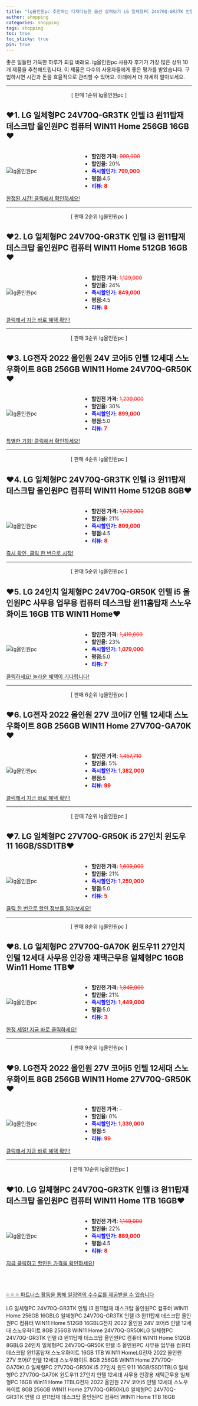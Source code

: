 ```yaml
---
title: "lg올인원pc 추천하는 다재다능한 옵션 살펴보기 LG 일체형PC 24V70Q-GR3TK 인텔 i3"
author: shopping
categories: shopping
tags: shopping
toc: true
toc_sticky: true
pin: true
---
```

좋은 일들만 가득한 하루가 되길 바래요.  lg올인원pc 사용자 후기가 가장 많은 상위 10개 제품을 추천해드립니다. 이 제품은 다수의 사용자들에게 좋은 평가를 받았습니다. 구입하시면 시간과 돈을 효율적으로 관리할 수 있어요. 아래에서 더 자세히 알아보세요.

---
<p class="toplist" style="margin: 0 auto; display: block; width: fit-content;">[ 판매 1순위 lg올인원pc ]</p>

<h2><strong>❤️1. LG 일체형PC 24V70Q-GR3TK 인텔 i3 윈11탑재 데스크탑 올인원PC 컴퓨터 WIN11 Home 256GB 16GB❤️</strong></h2>

<div style="display: flex; align-items: center;">
    <div style="flex: 0.4;">
        <img src="https://thumbnail10.coupangcdn.com/thumbnails/remote/230x230ex/image/vendor_inventory/2f9b/c71fe0c782bbe68a03757451ab2845bc7b15f734040857e1ba3208b1f2d3.jpg" alt="lg올인원pc" style="max-width: 100%;">
    </div>
    <div style="flex: 0.6; margin-left: 10px;">
        <ul>
            <li><strong>할인전 가격:</strong> <del style="color: red;">999,000</del></li>
            <li><strong>할인율:</strong> 20%</li>
            <li><span style='color:blue'><strong>즉시할인가:</strong></span> <span style='color:red'><strong>799,000</strong></span></li>
            <li><strong>평점:</strong>4.5</li>
            <li><span style='color:blue'><strong>리뷰:</strong></span> <span style='color:red'><strong>8</strong></span></li>
        </ul>
    </div>
</div>
<div class="center">
    <a href="https://William4Davisa.github.io?lptag=AF9450613&subid=githubio&pageKey=7812097269&traceid=V0-153&itemId=21193014542&vendorItemId=88254337979" class="myButton">
        한정된 시간! 클릭해서 확인하세요!
    </a>
</div>


---
<p class="toplist" style="margin: 0 auto; display: block; width: fit-content;">[ 판매 2순위 lg올인원pc ]</p>

<h2><strong>❤️2. LG 일체형PC 24V70Q-GR3TK 인텔 i3 윈11탑재 데스크탑 올인원PC 컴퓨터 WIN11 Home 512GB 16GB❤️</strong></h2>

<div style="display: flex; align-items: center;">
    <div style="flex: 0.4;">
        <img src="https://thumbnail10.coupangcdn.com/thumbnails/remote/230x230ex/image/vendor_inventory/2f9b/c71fe0c782bbe68a03757451ab2845bc7b15f734040857e1ba3208b1f2d3.jpg" alt="lg올인원pc" style="max-width: 100%;">
    </div>
    <div style="flex: 0.6; margin-left: 10px;">
        <ul>
            <li><strong>할인전 가격:</strong> <del style="color: red;">1,129,000</del></li>
            <li><strong>할인율:</strong> 24%</li>
            <li><span style='color:blue'><strong>즉시할인가:</strong></span> <span style='color:red'><strong>849,000</strong></span></li>
            <li><strong>평점:</strong>4.5</li>
            <li><span style='color:blue'><strong>리뷰:</strong></span> <span style='color:red'><strong>8</strong></span></li>
        </ul>
    </div>
</div>
<div class="center">
    <a href="https://William4Davisa.github.io?lptag=AF9450613&subid=githubio&pageKey=7812097269&traceid=V0-153&itemId=21193014546&vendorItemId=88254338003" class="myButton">
        클릭해서 지금 바로 혜택 확인!
    </a>
</div>


---
<p class="toplist" style="margin: 0 auto; display: block; width: fit-content;">[ 판매 3순위 lg올인원pc ]</p>

<h2><strong>❤️3. LG전자 2022 올인원 24V 코어i5 인텔 12세대 스노우화이트 8GB 256GB WIN11 Home 24V70Q-GR50K❤️</strong></h2>

<div style="display: flex; align-items: center;">
    <div style="flex: 0.4;">
        <img src="https://thumbnail9.coupangcdn.com/thumbnails/remote/230x230ex/image/vendor_inventory/8ec4/8a1e1c1209c098a47bd11b92e4804998d6e0a07e9871329f88b763142a5e.jpg" alt="lg올인원pc" style="max-width: 100%;">
    </div>
    <div style="flex: 0.6; margin-left: 10px;">
        <ul>
            <li><strong>할인전 가격:</strong> <del style="color: red;">1,299,000</del></li>
            <li><strong>할인율:</strong> 30%</li>
            <li><span style='color:blue'><strong>즉시할인가:</strong></span> <span style='color:red'><strong>899,000</strong></span></li>
            <li><strong>평점:</strong>5.0</li>
            <li><span style='color:blue'><strong>리뷰:</strong></span> <span style='color:red'><strong>7</strong></span></li>
        </ul>
    </div>
</div>
<div class="center">
    <a href="https://William4Davisa.github.io?lptag=AF9450613&subid=githubio&pageKey=8124016095&traceid=V0-153&itemId=23054843877&vendorItemId=89520035141" class="myButton">
        특별한 기회! 클릭해서 확인하세요!
    </a>
</div>


---
<p class="toplist" style="margin: 0 auto; display: block; width: fit-content;">[ 판매 4순위 lg올인원pc ]</p>

<h2><strong>❤️4. LG 일체형PC 24V70Q-GR3TK 인텔 i3 윈11탑재 데스크탑 올인원PC 컴퓨터 WIN11 Home 512GB 8GB❤️</strong></h2>

<div style="display: flex; align-items: center;">
    <div style="flex: 0.4;">
        <img src="https://thumbnail10.coupangcdn.com/thumbnails/remote/230x230ex/image/vendor_inventory/2f9b/c71fe0c782bbe68a03757451ab2845bc7b15f734040857e1ba3208b1f2d3.jpg" alt="lg올인원pc" style="max-width: 100%;">
    </div>
    <div style="flex: 0.6; margin-left: 10px;">
        <ul>
            <li><strong>할인전 가격:</strong> <del style="color: red;">1,029,000</del></li>
            <li><strong>할인율:</strong> 21%</li>
            <li><span style='color:blue'><strong>즉시할인가:</strong></span> <span style='color:red'><strong>809,000</strong></span></li>
            <li><strong>평점:</strong>4.5</li>
            <li><span style='color:blue'><strong>리뷰:</strong></span> <span style='color:red'><strong>8</strong></span></li>
        </ul>
    </div>
</div>
<div class="center">
    <a href="https://William4Davisa.github.io?lptag=AF9450613&subid=githubio&pageKey=7812097269&traceid=V0-153&itemId=21193014547&vendorItemId=88254338013" class="myButton">
        즉시 확인, 클릭 한 번으로 시작!
    </a>
</div>


---
<p class="toplist" style="margin: 0 auto; display: block; width: fit-content;">[ 판매 5순위 lg올인원pc ]</p>

<h2><strong>❤️5. LG 24인치 일체형PC 24V70Q-GR50K 인텔 i5 올인원PC 사무용 업무용 컴퓨터 데스크탑 윈11홈탑재 스노우화이트 16GB 1TB WIN11 Home❤️</strong></h2>

<div style="display: flex; align-items: center;">
    <div style="flex: 0.4;">
        <img src="https://thumbnail9.coupangcdn.com/thumbnails/remote/230x230ex/image/vendor_inventory/8ec4/8a1e1c1209c098a47bd11b92e4804998d6e0a07e9871329f88b763142a5e.jpg" alt="lg올인원pc" style="max-width: 100%;">
    </div>
    <div style="flex: 0.6; margin-left: 10px;">
        <ul>
            <li><strong>할인전 가격:</strong> <del style="color: red;">1,419,000</del></li>
            <li><strong>할인율:</strong> 23%</li>
            <li><span style='color:blue'><strong>즉시할인가:</strong></span> <span style='color:red'><strong>1,079,000</strong></span></li>
            <li><strong>평점:</strong>5.0</li>
            <li><span style='color:blue'><strong>리뷰:</strong></span> <span style='color:red'><strong>7</strong></span></li>
        </ul>
    </div>
</div>
<div class="center">
    <a href="https://William4Davisa.github.io?lptag=AF9450613&subid=githubio&pageKey=8124016095&traceid=V0-153&itemId=22477445573&vendorItemId=89520035130" class="myButton">
        클릭하세요! 놀라운 혜택이 기다립니다!
    </a>
</div>


---
<p class="toplist" style="margin: 0 auto; display: block; width: fit-content;">[ 판매 6순위 lg올인원pc ]</p>

<h2><strong>❤️6. LG전자 2022 올인원 27V 코어i7 인텔 12세대 스노우화이트 8GB 256GB WIN11 Home 27V70Q-GA70K❤️</strong></h2>

<div style="display: flex; align-items: center;">
    <div style="flex: 0.4;">
        <img src="https://thumbnail6.coupangcdn.com/thumbnails/remote/230x230ex/image/retail/images/2024/05/24/15/2/f6c53b43-0d39-4c65-8ce2-bdbb14356cee.jpg" alt="lg올인원pc" style="max-width: 100%;">
    </div>
    <div style="flex: 0.6; margin-left: 10px;">
        <ul>
            <li><strong>할인전 가격:</strong> <del style="color: red;">1,457,710</del></li>
            <li><strong>할인율:</strong> 5%</li>
            <li><span style='color:blue'><strong>즉시할인가:</strong></span> <span style='color:red'><strong>1,382,000</strong></span></li>
            <li><strong>평점:</strong>5</li>
            <li><span style='color:blue'><strong>리뷰:</strong></span> <span style='color:red'><strong>99</strong></span></li>
        </ul>
    </div>
</div>
<div class="center">
    <a href="https://William4Davisa.github.io?lptag=AF9450613&subid=githubio&pageKey=8123696956&traceid=V0-153&itemId=23053442923&vendorItemId=90087105205" class="myButton">
        클릭해서 지금 바로 혜택 확인!
    </a>
</div>


---
<p class="toplist" style="margin: 0 auto; display: block; width: fit-content;">[ 판매 7순위 lg올인원pc ]</p>

<h2><strong>❤️7. LG 일체형PC 27V70Q-GR50K i5 27인치 윈도우11 16GB/SSD1TB❤️</strong></h2>

<div style="display: flex; align-items: center;">
    <div style="flex: 0.4;">
        <img src="https://thumbnail9.coupangcdn.com/thumbnails/remote/230x230ex/image/vendor_inventory/1dd3/f778a2c94bf2a75ef8b14c055cd877ff1639f7eaf56011bd7233be32d19b.jpg" alt="lg올인원pc" style="max-width: 100%;">
    </div>
    <div style="flex: 0.6; margin-left: 10px;">
        <ul>
            <li><strong>할인전 가격:</strong> <del style="color: red;">1,609,000</del></li>
            <li><strong>할인율:</strong> 21%</li>
            <li><span style='color:blue'><strong>즉시할인가:</strong></span> <span style='color:red'><strong>1,259,000</strong></span></li>
            <li><strong>평점:</strong>5.0</li>
            <li><span style='color:blue'><strong>리뷰:</strong></span> <span style='color:red'><strong>5</strong></span></li>
        </ul>
    </div>
</div>
<div class="center">
    <a href="https://William4Davisa.github.io?lptag=AF9450613&subid=githubio&pageKey=7682477389&traceid=V0-153&itemId=20523269341&vendorItemId=86293244500" class="myButton">
        클릭 한 번으로 할인 정보를 알아보세요!
    </a>
</div>


---
<p class="toplist" style="margin: 0 auto; display: block; width: fit-content;">[ 판매 8순위 lg올인원pc ]</p>

<h2><strong>❤️8. LG 일체형PC 27V70Q-GA70K 윈도우11 27인치 인텔 12세대 사무용 인강용 재택근무용 일체형PC 16GB Win11 Home 1TB❤️</strong></h2>

<div style="display: flex; align-items: center;">
    <div style="flex: 0.4;">
        <img src="https://thumbnail6.coupangcdn.com/thumbnails/remote/230x230ex/image/vendor_inventory/2011/795079890fec52b0bdaab7481e18f60022f5e42d7054f3d8d56040459e76.jpg" alt="lg올인원pc" style="max-width: 100%;">
    </div>
    <div style="flex: 0.6; margin-left: 10px;">
        <ul>
            <li><strong>할인전 가격:</strong> <del style="color: red;">1,849,000</del></li>
            <li><strong>할인율:</strong> 21%</li>
            <li><span style='color:blue'><strong>즉시할인가:</strong></span> <span style='color:red'><strong>1,449,000</strong></span></li>
            <li><strong>평점:</strong>5.0</li>
            <li><span style='color:blue'><strong>리뷰:</strong></span> <span style='color:red'><strong>3</strong></span></li>
        </ul>
    </div>
</div>
<div class="center">
    <a href="https://William4Davisa.github.io?lptag=AF9450613&subid=githubio&pageKey=7608098708&traceid=V0-153&itemId=20142630306&vendorItemId=82720487182" class="myButton">
        한정 세일! 지금 바로 클릭하세요!
    </a>
</div>


---
<p class="toplist" style="margin: 0 auto; display: block; width: fit-content;">[ 판매 9순위 lg올인원pc ]</p>

<h2><strong>❤️9. LG전자 2022 올인원 27V 코어i5 인텔 12세대 스노우화이트 8GB 256GB WIN11 Home 27V70Q-GR50K❤️</strong></h2>

<div style="display: flex; align-items: center;">
    <div style="flex: 0.4;">
        <img src="https://thumbnail8.coupangcdn.com/thumbnails/remote/230x230ex/image/retail/images/2024/05/21/18/5/a5de97ac-a9d9-4ea3-8960-32388c3d8d13.jpg" alt="lg올인원pc" style="max-width: 100%;">
    </div>
    <div style="flex: 0.6; margin-left: 10px;">
        <ul>
            <li><strong>할인전 가격:</strong> <del style="color: red;">-</del></li>
            <li><strong>할인율:</strong> 0%</li>
            <li><span style='color:blue'><strong>즉시할인가:</strong></span> <span style='color:red'><strong>1,339,000</strong></span></li>
            <li><strong>평점:</strong>5</li>
            <li><span style='color:blue'><strong>리뷰:</strong></span> <span style='color:red'><strong>99</strong></span></li>
        </ul>
    </div>
</div>
<div class="center">
    <a href="https://William4Davisa.github.io?lptag=AF9450613&subid=githubio&pageKey=8116200022&traceid=V0-153&itemId=23010163210&vendorItemId=90044003682" class="myButton">
        클릭해서 지금 바로 혜택 확인!
    </a>
</div>


---
<p class="toplist" style="margin: 0 auto; display: block; width: fit-content;">[ 판매 10순위 lg올인원pc ]</p>

<h2><strong>❤️10. LG 일체형PC 24V70Q-GR3TK 인텔 i3 윈11탑재 데스크탑 올인원PC 컴퓨터 WIN11 Home 1TB 16GB❤️</strong></h2>

<div style="display: flex; align-items: center;">
    <div style="flex: 0.4;">
        <img src="https://thumbnail10.coupangcdn.com/thumbnails/remote/230x230ex/image/vendor_inventory/2f9b/c71fe0c782bbe68a03757451ab2845bc7b15f734040857e1ba3208b1f2d3.jpg" alt="lg올인원pc" style="max-width: 100%;">
    </div>
    <div style="flex: 0.6; margin-left: 10px;">
        <ul>
            <li><strong>할인전 가격:</strong> <del style="color: red;">1,149,000</del></li>
            <li><strong>할인율:</strong> 22%</li>
            <li><span style='color:blue'><strong>즉시할인가:</strong></span> <span style='color:red'><strong>889,000</strong></span></li>
            <li><strong>평점:</strong>4.5</li>
            <li><span style='color:blue'><strong>리뷰:</strong></span> <span style='color:red'><strong>8</strong></span></li>
        </ul>
    </div>
</div>
<div class="center">
    <a href="https://William4Davisa.github.io?lptag=AF9450613&subid=githubio&pageKey=7812097269&traceid=V0-153&itemId=21193014541&vendorItemId=88254337973" class="myButton">
        지금 클릭하고 할인된 가격을 확인하세요!
    </a>
</div>

<br><br><br>[💦 💦 💦 파트너스 활동을 통해 일정액의 수수료를 제공받을 수 있습니다](https://link.coupang.com/a/bcpT2c)<br><br>LG 일체형PC 24V70Q-GR3TK 인텔 i3 윈11탑재 데스크탑 올인원PC 컴퓨터 WIN11 Home 256GB 16GBLG 일체형PC 24V70Q-GR3TK 인텔 i3 윈11탑재 데스크탑 올인원PC 컴퓨터 WIN11 Home 512GB 16GBLG전자 2022 올인원 24V 코어i5 인텔 12세대 스노우화이트 8GB 256GB WIN11 Home 24V70Q-GR50KLG 일체형PC 24V70Q-GR3TK 인텔 i3 윈11탑재 데스크탑 올인원PC 컴퓨터 WIN11 Home 512GB 8GBLG 24인치 일체형PC 24V70Q-GR50K 인텔 i5 올인원PC 사무용 업무용 컴퓨터 데스크탑 윈11홈탑재 스노우화이트 16GB 1TB WIN11 HomeLG전자 2022 올인원 27V 코어i7 인텔 12세대 스노우화이트 8GB 256GB WIN11 Home 27V70Q-GA70KLG 일체형PC 27V70Q-GR50K i5 27인치 윈도우11 16GB/SSD1TBLG 일체형PC 27V70Q-GA70K 윈도우11 27인치 인텔 12세대 사무용 인강용 재택근무용 일체형PC 16GB Win11 Home 1TBLG전자 2022 올인원 27V 코어i5 인텔 12세대 스노우화이트 8GB 256GB WIN11 Home 27V70Q-GR50KLG 일체형PC 24V70Q-GR3TK 인텔 i3 윈11탑재 데스크탑 올인원PC 컴퓨터 WIN11 Home 1TB 16GB
